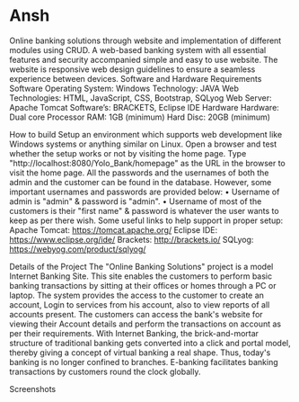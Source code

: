 # Ansh
Online banking solutions through website and implementation of different modules using CRUD.
A web-based banking system with all essential features and security accompanied simple and easy to use website. The website is responsive web design guidelines to ensure a seamless experience between devices.
Software and Hardware Requirements
Software
Operating System: Windows
Technology: JAVA
Web Technologies: HTML, JavaScript, CSS, Bootstrap, SQLyog
Web Server: Apache Tomcat
Software’s: BRACKETS, Eclipse IDE
Hardware
Hardware: Dual core Processor
RAM: 1GB (minimum)
Hard Disc: 20GB (minimum)

How to build
Setup an environment which supports web development like Windows systems or anything similar on Linux.
Open a browser and test whether the setup works or not by visiting the home page. Type "http://localhost:8080/Yolo_Bank/homepage" as the URL in the browser to visit the home page.
All the passwords and the usernames of both the admin and the customer can be found in the database.
However, some important usernames and passwords are provided below:
•	Username of admin is "admin" & password is "admin".
•	Username of most of the customers is their "first name" & password is whatever the user wants to keep as per there wish.
Some useful links to help support in proper setup:
Apache Tomcat: https://tomcat.apache.org/
Eclipse IDE: https://www.eclipse.org/ide/
Brackets: http://brackets.io/
SQLyog: https://webyog.com/product/sqlyog/

Details of the Project
The "Online Banking Solutions" project is a model Internet Banking Site. This site enables the customers to perform basic banking transactions by sitting at their offices or homes through a PC or laptop. The system provides the access to the customer to create an account, Login to services from his account, also to view reports of all accounts present. The customers can access the bank's website for viewing their Account details and perform the transactions on account as per their requirements. With Internet Banking, the brick-and-mortar structure of traditional banking gets converted into a click and portal model, thereby giving a concept of virtual banking a real shape. Thus, today's banking is no longer confined to branches. E-banking facilitates banking transactions by customers round the clock globally.

Screenshots

 

 
 
 



